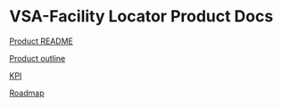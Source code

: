 # VSA-Facility Locator Product Docs

[Product README](https://github.com/department-of-veterans-affairs/va.gov-team/blob/master/products/facilities/facility-locator/product/README.md)

[Product outline](https://github.com/department-of-veterans-affairs/va.gov-team/blob/master/products/facilities/facility-locator/product/product_outline.md)

[KPI](https://github.com/department-of-veterans-affairs/va.gov-team/blob/master/products/facilities/facility-locator/product/KPI.md)

[Roadmap](https://github.com/department-of-veterans-affairs/va.gov-team/blob/master/products/facilities/facility-locator/product/roadmap.md)
